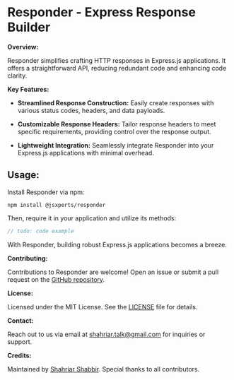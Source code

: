 # Responder - Express Response Builder

**Overview:**

Responder simplifies crafting HTTP responses in Express.js applications. It offers a straightforward API, reducing redundant code and enhancing code clarity.

**Key Features:**

- **Streamlined Response Construction:** Easily create responses with various status codes, headers, and data payloads.

- **Customizable Response Headers:** Tailor response headers to meet specific requirements, providing control over the response output.

- **Lightweight Integration:** Seamlessly integrate Responder into your Express.js applications with minimal overhead.

## Usage:

Install Responder via npm:

```
npm install @jsxperts/responder
```

Then, require it in your application and utilize its methods:

```javascript
// todo: code example
```

With Responder, building robust Express.js applications becomes a breeze.

**Contributing:**

Contributions to Responder are welcome! Open an issue or submit a pull request on the [GitHub repository](https://github.com/jsxperts/responder).

**License:**

Licensed under the MIT License. See the [LICENSE](https://github.com/jsxperts/responder/blob/main/LICENSE) file for details.

**Contact:**

Reach out to us via email at [shahriar.talk@gmail.com](mailto:shahriar.talk@gmail.com) for inquiries or support.

**Credits:**

Maintained by [Shahriar Shabbir](https://github.com/toshahriar). Special thanks to all contributors.